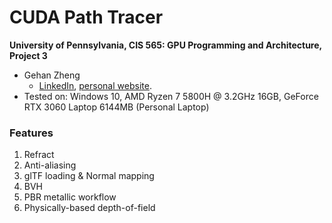 CUDA Path Tracer
================

**University of Pennsylvania, CIS 565: GPU Programming and Architecture, Project 3**

* Gehan Zheng
  * [LinkedIn](https://www.linkedin.com/in/gehan-zheng-05877b24a/), [personal website](https://grahamzen.github.io/).
* Tested on: Windows 10, AMD Ryzen 7 5800H @ 3.2GHz 16GB, GeForce RTX 3060 Laptop 6144MB (Personal Laptop)

### Features
1. Refract
2. Anti-aliasing
3. glTF loading & Normal mapping
4. BVH
5. PBR metallic workflow
6. Physically-based depth-of-field